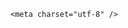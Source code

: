 <!DOCTYPE html>
<html lang="zh-CN">

<head>
    
<title>梵蒂冈诞生首位美籍新教皇，特朗普为何称是“历史性时刻”？美籍背景会带来哪些影响？_腾讯新闻</title>
<meta name="keywords" content="梵蒂冈_时政,特朗普,梵蒂冈,罗伯特·普雷沃斯特,教皇,天主教,美国,美国_时政,利奥,美籍">
<meta name="description" content="财联社5月9日讯（编辑 夏军雄）当地时间周四（5月8日），来自美国的枢机主教罗伯特·普雷沃斯特在罗马教皇选举中当选第267任天主教罗马教皇，称为利奥十四世。美国总统特朗普对此表示祝贺，称这是美国历史性的时刻，并期待与他会面。“他是第一位美国籍教皇，这真是莫大的荣耀，令人振奋，对我们的国家来说意义非凡，”特朗...">
<meta name="author" content="腾讯网">
<meta name="copyright" content="Copyright 1998 - 2025 Tencent. All Rights Reserved">
<meta property="og:type" content="news" />

<meta property="og:title" content="梵蒂冈诞生首位美籍新教皇，特朗普为何称是“历史性时刻”？美籍背景会带来哪些影响？_腾讯新闻" />
<meta property="og:description" content="财联社5月9日讯（编辑 夏军雄）当地时间周四（5月8日），来自美国的枢机主教罗伯特·普雷沃斯特在罗马教皇选举中当选第267任天主教罗马教皇，称为利奥十四世。美国总统特朗普对此表示祝贺，称这是美国历史性的时刻，并期待与他会面。“他是第一位美国籍教皇，这真是莫大的荣耀，令人振奋，对我们的国家来说意义非凡，”特朗..." />
<meta property="og:url" content="https://news.qq.com/rain/a/20250509Q01QYY00" />
<meta property="og:image" content="https://inews.gtimg.com/news_ls/O1gTaREJuF_gd8dUM-jZAtCMTBt56VYRA00xwbOVEHok8AA_640330/0" />
<meta property="article:author" content="" />
<meta property="article:published_time" content="2025-05-09 13:46:43" />
<meta property="category" content="" />

    <meta charset="utf-8" />
<meta http-equiv="X-UA-Compatible" content="IE=Edge" />
<meta name="viewport" content="width=device-width, initial-scale=1, shrink-to-fit=no" />
<link rel="dns-prefetch" href="mat1.gtimg.com">
<link rel="dns-prefetch" href="i.news.qq.com">
<link rel="shortcut icon" href="https://mat1.gtimg.com/qqcdn/qqindex2021/favicon.ico">
<script nomodule="true" src="https://mat1.gtimg.com/qqcdn/qqindex2021/common-static/20240515201444/core3-37-1.min.js"></script>
<script>
  try {
    if (!window.IntersectionObserver) {
      var observerScript = document.createElement('script');
      observerScript.src = "https://mat1.gtimg.com/qqcdn/qqindex2021/common-static/20241024141058/intersection-observer-polyfill.js";
      document.head.appendChild(observerScript);
    }
  } catch (error) {}
</script>

<script>
  try {
    if (!Element.prototype.scrollTo) {
      var scrollScript = document.createElement('script');
      scrollScript.src = "https://mat1.gtimg.com/qqcdn/qqindex2021/common-static/20241025153001/scroll-behavior-polyfill.js";
      document.head.appendChild(scrollScript);
    }
  } catch (error) {}
</script>
<script>
  try {
    if ('scrollRestoration' in window.history) {
      window.history.scrollRestoration = 'manual';
    }
    window.isPcClient = Boolean(window.electron) && (
      window.navigator.userAgent.indexOf('pc-client') > 0 ||
      window.navigator.userAgent.indexOf('TencentNews') > 0
    );
  } catch {}
</script>
<script>
  try {
    if (window.isPcClient) {
      var bodyStyle = document.createElement('style');
      bodyStyle.innerText = 'body{ zoom: 0.95 }';
      document.head.appendChild(bodyStyle);
    }
  } catch {}
</script>
<script>
  window.DATA = {"url":"https://view.inews.qq.com/a/20250509Q01QYY00","answer_num":3,"article_category":"55","channelEntryJumpType":1,"extra_property":{"zanSkinType":"","FeedbackDetailDisableInsert":0},"time":"2025-05-09 07:39:30","title":"梵蒂冈诞生首位美籍新教皇，特朗普为何称是“历史性时刻”？美籍背景会带来哪些影响？","ai_switch":true,"categoryrray":{"category_id":"55","sub_category_id":"697"},"id":"20250509Q01QYY00","is_deleted":0,"forbidCommentUpDown":0,"relate_extend_infos":{"abstract":"财联社5月9日讯（编辑 夏军雄）当地时间周四（5月8日），来自美国的枢机主教罗伯特·普雷沃斯特在罗马教皇选举中当选第267任天主教罗马教皇，称为利奥十四世。美国总统特朗普对此表示祝贺，称这是美国历史性的时刻，并期待与他会面。“他是第一位美国籍教皇，这真是莫大的荣耀，令人振奋，对我们的国家来说意义非凡，”特朗...","id":"20250509A019NS00","imgURL":"https://inews.gtimg.com/news_ls/OuTyyftqVmly99GydRYuJv_5iszOmEUhm8eLP8Sam6KLQAA_640330/0","imgURLSmall":"https://inews.gtimg.com/news_ls/OuTyyftqVmly99GydRYuJv_5iszOmEUhm8eLP8Sam6KLQAA_150120/0","longTitle":"美籍枢机主教首次当选罗马教皇 特朗普发文祝贺：历史性时刻","title":"美籍枢机主教首次当选罗马教皇 特朗普发文祝贺：历史性时刻","url":"http://view.inews.qq.com/a/20250509A019NS00"},"self_declare":{"declare":"个人观点，仅供参考"},"all_long_pic":1,"attribute":{},"card":{"vip_icon":"http://inews.gtimg.com/newsapp_ls/0/14876051701/0","cpLevel":2,"chlname":"问答课代表","update_frequency":"1970-01-01 08:00:00","vip_desc":"腾讯新闻问答课代表官方账号","liveInfo":{},"uin":"ecbe89d289b6198c7996f16538ebc224f9","vip_type":"30012","vip_type_new":"30012","suid":"8QMc339d5IQeuTzY5QN3","chlid":"22983986","desc":"腾讯新闻问答课代表，结合当下热点新闻和网友热议，发现好问题，期待好回答。","vip_place":"left","icon":"https://inews.gtimg.com/om_ls/OPBO91JgEbYG-O62jC2hCRA_yoydsA8oEANb87pxgNxKgAA_200200/0","msgEntry":1,"vip_icon_night":"http://inews.gtimg.com/newsapp_ls/0/14876052067/0"},"emojiSwitch":1,"enableDiffusion":1,"shareDesc":"腾讯新闻","already_answer":false,"news_update_time":1746771177,"question_id":"","surl":"https://view.inews.qq.com/a/20250509Q01QYY00","abstract":"","adInfo":{"openRelatedNewsAd":1,"openAds":1,"openAdsComment":1,"openAdsPhotos":1,"openAdsText":1},"content":null,"detail_entry":{"is_orignal":1,"orignal_entry":1},"emojiRelatedSwitch":1,"isSensitive":0,"questionInfo":{"id":"20250509Q01QYY00","longtitle":"梵蒂冈诞生首位美籍新教皇，特朗普为何称是“历史性时刻”？","question_short_title":"梵蒂冈诞生首位美籍新教皇，特朗普为何称是“历史性时刻”？美籍背景会带来哪些影响？","relate_extend_infos":[{"articletype":"0","id":"20250509A019NS00","longtitle":"美籍枢机主教首次当选罗马教皇 特朗普发文祝贺：历史性时刻","picShowType":"90092","thumbnails_qqnews":["https://inews.gtimg.com/news_ls/OuTyyftqVmly99GydRYuJv_5iszOmEUhm8eLP8Sam6KLQAA_294195/0"],"title":"美籍枢机主教首次当选罗马教皇 特朗普发文祝贺：历史性时刻","url":"https://view.inews.qq.com/a/20250509A019NS00","abstract":"财联社5月9日讯（编辑 夏军雄）当地时间周四（5月8日），来自美国的枢机主教罗伯特·普雷沃斯特在罗马教皇选举中当选第267任天主教罗马教皇，称为利奥十四世。美国总统特朗普对此表示祝贺，称这是美国历史性的时刻，并期待与他会面。“他是第一位美国籍教皇，这真是莫大的荣耀，令人振奋，对我们的国家来说意义非凡，”特朗..."}],"thumbnails_qqnews":["https://inews.gtimg.com/om_ls/OV7qWU0MDeUCNVHLl-DpCKCAZ6kw3IPrpsh9LyvS1IYTwAA_294195/0"],"title":"梵蒂冈诞生首位美籍新教皇，特朗普为何称是“历史性时刻”？美籍背景会带来哪些影响？","url":"http://view.inews.qq.com/a/20250509Q01QYY00","abstract":""},"FadCid":"","content_words_num":35,"disableDeclare":1,"intro":"","news_app_recommend_status":4,"ret":0,"safe_cntl":{"close_relate_thing":0,"close_share_pull":0,"close_global_news_sis":0,"close_all_emoticon_comment":0,"close_all_favorite":0,"close_all_rel":0,"close_comment_dislike":0,"emoticon_comment_mode":0,"close_all_ad":0},"closeCommentBanner":0,"copyright_share":"本文来自腾讯新闻客户端创作者，不代表腾讯新闻的观点和立场。","copyright_wording_share":"免责声明","iNewsRecommendLevel":1,"likeInfo":0,"atype":232,"commentid":"","final_declare":["个人观点，仅供参考"],"remarks":"","shareImg":"https://inews.gtimg.com/om_ls/OV7qWU0MDeUCNVHLl-DpCKCAZ6kw3IPrpsh9LyvS1IYTwAA_870492/0","cms_id":"20250509Q01QYY00","articleId":"20250509Q01YC000","article_type":232,"tags":"","desc":"财联社5月9日讯（编辑 夏军雄）当地时间周四（5月8日），来自美国的枢机主教罗伯特·普雷沃斯特在罗马教皇选举中当选第267任天主教罗马教皇，称为利奥十四世。美国总统特朗普对此表示祝贺，称这是美国历史性的时刻，并期待与他会面。“他是第一位美国籍教皇，这真是莫大的荣耀，令人振奋，对我们的国家来说意义非凡，”特朗...","videoArr":[]};
</script>
<script>
  window.channelInfo = {"channelConfig":{"channelNav":[{"_auto_id":"1","active_alien_img":"","alien_img":"","channel_id":"news_news_home","is_local":"0","link":"https://www.qq.com","name_cn":"首页","name_en":"home"},{"_auto_id":"2","active_alien_img":"","alien_img":"","channel_id":"news_news_top","is_local":"0","link":"","name_cn":"要闻","name_en":"news"},{"_auto_id":"4","active_alien_img":"","alien_img":"","channel_id":"news_news_bj","is_local":"1","link":"","name_cn":"北京","name_en":"bj"},{"_auto_id":"5","active_alien_img":"","alien_img":"","channel_id":"news_news_finance","is_local":"0","link":"","name_cn":"财经","name_en":"finance"},{"_auto_id":"6","active_alien_img":"","alien_img":"","channel_id":"news_news_tech","is_local":"0","link":"","name_cn":"科技","name_en":"tech"},{"_auto_id":"7","active_alien_img":"","alien_img":"","channel_id":"tv","is_local":"0","link":"https://v.qq.com/channel/tv/?ptag=qqnews","name_cn":"电视剧","name_en":"tv"},{"_auto_id":"8","active_alien_img":"","alien_img":"","channel_id":"news_news_qa","is_local":"0","link":"","name_cn":"热问","name_en":"qa"},{"_auto_id":"9","active_alien_img":"","alien_img":"","channel_id":"news_news_ent","is_local":"0","link":"","name_cn":"娱乐","name_en":"ent"},{"_auto_id":"10","active_alien_img":"","alien_img":"","channel_id":"variety","is_local":"0","link":"https://v.qq.com/channel/variety/?ptag=qqnews","name_cn":"综艺","name_en":"variety"},{"_auto_id":"11","active_alien_img":"","alien_img":"","channel_id":"news_news_sports","is_local":"0","link":"","name_cn":"体育","name_en":"sports"},{"_auto_id":"13","active_alien_img":"","alien_img":"","channel_id":"news_news_nba","is_local":"0","link":"","name_cn":"NBA","name_en":"nba"},{"_auto_id":"14","active_alien_img":"","alien_img":"","channel_id":"news_news_world","is_local":"0","link":"","name_cn":"国际","name_en":"world"},{"_auto_id":"15","active_alien_img":"","alien_img":"","channel_id":"news_news_mil","is_local":"0","link":"","name_cn":"军事","name_en":"milite"},{"_auto_id":"16","active_alien_img":"","alien_img":"","channel_id":"news_news_auto","is_local":"0","link":"","name_cn":"汽车","name_en":"auto"},{"_auto_id":"17","active_alien_img":"","alien_img":"","channel_id":"news_news_house","is_local":"0","link":"","name_cn":"房产","name_en":"house"},{"_auto_id":"18","active_alien_img":"","alien_img":"","channel_id":"news_news_edu","is_local":"0","link":"","name_cn":"教育","name_en":"edu"},{"_auto_id":"19","active_alien_img":"","alien_img":"","channel_id":"news_news_antip","is_local":"0","link":"","name_cn":"健康","name_en":"health"},{"_auto_id":"20","active_alien_img":"","alien_img":"","channel_id":"news_news_video","is_local":"0","link":"","name_cn":"视频","name_en":"video"},{"_auto_id":"21","active_alien_img":"","alien_img":"","channel_id":"news_news_game","is_local":"0","link":"","name_cn":"游戏","name_en":"games"},{"_auto_id":"22","active_alien_img":"","alien_img":"","channel_id":"news_news_nchupin","is_local":"0","link":"","name_cn":"眼界","name_en":"chupin"},{"_auto_id":"24","active_alien_img":"","alien_img":"","channel_id":"news_news_football","is_local":"0","link":"","name_cn":"足球","name_en":"football"},{"_auto_id":"25","active_alien_img":"","alien_img":"","channel_id":"news_news_kepu","is_local":"0","link":"","name_cn":"科学","name_en":"kepu"},{"_auto_id":"26","active_alien_img":"","alien_img":"","channel_id":"news_news_digi","is_local":"0","link":"","name_cn":"数码","name_en":"digi"},{"_auto_id":"28","active_alien_img":"","alien_img":"","channel_id":"ymzx","is_local":"0","link":"https://gamer.qq.com/v2/cloudgame/game/96897?ichannel=txxwpc0Ftxxwpc1","name_cn":"元梦之星","name_en":"news_news_ymzx"},{"_auto_id":"31","active_alien_img":"","alien_img":"","channel_id":"movie","is_local":"0","link":"https://v.qq.com/channel/movie/?ptag=qqnews","name_cn":"电影","name_en":"movie"},{"_auto_id":"32","active_alien_img":"","alien_img":"","channel_id":"news_news_esport","is_local":"0","link":"","name_cn":"电竞","name_en":"esport"},{"_auto_id":"34","active_alien_img":"","alien_img":"","channel_id":"news_news_history","is_local":"0","link":"","name_cn":"历史","name_en":"history"},{"_auto_id":"35","active_alien_img":"","alien_img":"","channel_id":"news_news_baby","is_local":"0","link":"","name_cn":"育儿","name_en":"baby"},{"_auto_id":"36","active_alien_img":"","alien_img":"","channel_id":"hbjy","is_local":"0","link":"https://gp.qq.com/act/a20250421mnqlx/news.shtml","name_cn":"和平精英","name_en":"news_news_hbjy"},{"_auto_id":"37","active_alien_img":"","alien_img":"","channel_id":"cloud_gamer","is_local":"0","link":"https://gamer.qq.com/?ichannel=txxwpc0Ftxxwpc1","name_cn":"云游戏","name_en":"cloud_gamer"},{"_auto_id":"38","active_alien_img":"","alien_img":"","channel_id":"news_news_lic","is_local":"0","link":"","name_cn":"理财","name_en":"finance_licai"},{"_auto_id":"39","active_alien_img":"","alien_img":"","channel_id":"news_news_istock","is_local":"0","link":"","name_cn":"股票","name_en":"finance_stock"},{"_auto_id":"40","active_alien_img":"","alien_img":"","channel_id":"ren_min_shi_pin","is_local":"0","link":"https://news.qq.com/omn/author/8QMd3Hld74cbujbY?tab=om_video","name_cn":"人民视频","name_en":"ren_min_shi_pin"},{"_auto_id":"41","active_alien_img":"","alien_img":"","channel_id":"news_news_weather","is_local":"0","link":"https://tianqi.qq.com/index.htm","name_cn":"天气","name_en":"weather"}]}};
</script>
<script>
  window.articleConfig = {"rightConfig":[{"_auto_id":"1","category_key":"default","modules":"{\"moduleList\":[{\"title\":\"精选视频\",\"id\":\"video_album\",\"videoType\":\"tag\",\"videoId\":\"aUepxrtchGM=\"},{\"title\":\"下载条\",\"id\":\"download_banner\",\"isSticky\":1},{\"title\":\"热点榜\",\"id\":\"hot_rank_list\",\"isSticky\":1},{\"title\":\"广告推广\",\"id\":\"ssp_ad_module\",\"category\":\"ad_ssp\",\"loid\":\"109\",\"isSticky\":1}]}"}],"tonglanAdConfig":[],"bottomConfig":[],"videoAdConfig":[],"rightGameConfig":[]};
</script>
<script src="https://mat1.gtimg.com/www/js/emonitor/custom_ed041a23.js" charset="utf-8"></script>
<script>
  try {
    window.emonitorIns = emonitor.create({
      name: 'newsqq_quesionArticle',
      atta: {
        name: 'newsqq',
      },
      mode: '007',
    });
  } catch (err) {
    console.warn(err);
  }
</script>
<link href="https://mat1.gtimg.com/qqcdn/qqindex2021/common-static/hel/qqnews-pc-dc_20250429075631/static/css/qa.css" rel="stylesheet">

<script>window.__HEL_PRESET_META__={"qqnews-pc-components":{"app":{"id":1366,"name":"qqnews-pc-components","app_group_name":"qqnews-pc-components","proj_ver":{"map":{},"utime":0},"online_version":"qqnews-pc-components_20250306025658","build_version":"qqnews-pc-components_20250429075334","update_at":"2025-04-29T11:54:47.000Z","desc":"set by [init], from container [formal.pc.dc.tj100994] worker [2]"},"version":{"sub_app_name":"qqnews-pc-components","sub_app_version":"qqnews-pc-components_20250429075334","src_map":{"webDirPath":"https://mat1.gtimg.com/qqcdn/qqindex2021/common-static/hel/qqnews-pc-components_20250429075334","htmlIndexSrc":"https://mat1.gtimg.com/qqcdn/qqindex2021/common-static/hel/qqnews-pc-components_20250429075334/index.html","extractMode":"all","iframeSrc":"","chunkCssSrcList":["https://mat1.gtimg.com/qqcdn/qqindex2021/common-static/hel/qqnews-pc-components_20250429075334/static/css/index.css"],"chunkJsSrcList":["https://mat1.gtimg.com/qqcdn/qqindex2021/common-static/hel/qqnews-pc-components_20250429075334/static/js/index.js"],"staticCssSrcList":[],"staticJsSrcList":["https://mat1.gtimg.com/qqcdn/qqindex2021/static/20231212123233/react.production.min.js","https://mat1.gtimg.com/qqcdn/qqindex2021/static/20231212123233/react-dom.production.min.js","https://mat1.gtimg.com/qqcdn/qqindex2021/common-static/hel/hel-base-v16.js"],"relativeCssSrcList":[],"relativeJsSrcList":[],"privCssSrcList":[],"srvModSrcList":[],"headAssetList":[{"tag":"staticScript","append":false,"attrs":{"src":"https://mat1.gtimg.com/qqcdn/qqindex2021/static/20231212123233/react.production.min.js"}},{"tag":"staticScript","append":false,"attrs":{"src":"https://mat1.gtimg.com/qqcdn/qqindex2021/static/20231212123233/react-dom.production.min.js"}},{"tag":"staticScript","append":false,"attrs":{"src":"https://mat1.gtimg.com/qqcdn/qqindex2021/common-static/hel/hel-base-v16.js"}},{"tag":"script","append":true,"attrs":{"src":"https://mat1.gtimg.com/qqcdn/qqindex2021/common-static/hel/qqnews-pc-components_20250429075334/static/js/index.js","defer":""}},{"tag":"link","append":true,"attrs":{"href":"https://mat1.gtimg.com/qqcdn/qqindex2021/common-static/hel/qqnews-pc-components_20250429075334/static/css/index.css","rel":"stylesheet"}}],"bodyAssetList":[]},"update_at":"2025-04-29T11:54:46.000Z","create_at":"2025-04-29T11:54:46.000Z","_worker_id":"2","_is_backup":true}}}</script>
<script>window.__VIEW_PATH__="question.ejs";</script>
</head>

<body id="dc-question-body">
  <div id="root"></div>
    <iframe style="display: none;" src="https://i.news.qq.com/web_backend/getWebPacUid"></iframe>
<script src="https://mat1.gtimg.com/qqcdn/qqindex2021/common-static/20240805160928/react.production.min.js"></script>
<script src="https://mat1.gtimg.com/qqcdn/qqindex2021/common-static/20240805160928/react-dom.production.min.js"></script>
<script src="https://mat1.gtimg.com/qqcdn/qqindex2021/common-static/20241018171503/universal-report.min.js"></script>
<script defer type="text/javascript" src="https://mat1.gtimg.com/qqcdn/qqindex2021/libs/barrier/aria.js?appid=9327b8b06379d9d1728bbfbe2025ef9c" charset="utf-8"></script>
<script defer src="https://t.captcha.qq.com/TCaptcha.js"></script>
<script>document.cookie="hel_err=;path=/;";</script>
<script src="https://mat1.gtimg.com/qqcdn/qqindex2021/common-static/hel/hel-base-v16.js"></script>
<script src="https://mat1.gtimg.com/qqcdn/qqindex2021/common-static/hel/qqnews-pc-hel-entry_20250117174052/static/js/index.js"></script>
<link rel="preload" href="https://mat1.gtimg.com/qqcdn/qqindex2021/common-static/hel/qqnews-pc-dc_20250429075631/static/js/qa.js" as="script">
<link rel="preload" href="https://mat1.gtimg.com/qqcdn/qqindex2021/common-static/hel/qqnews-pc-components_20250429075334/static/js/index.js" as="script">
<script>window.loadProject("https://mat1.gtimg.com/qqcdn/qqindex2021/common-static/hel/qqnews-pc-dc_20250429075631/static/js/qa.js");</script>
<iframe id="videoFrame" style="display: none;" src="https://video.qq.com/cookie/sync_qqnews.html"></iframe>
</body>

</html>
